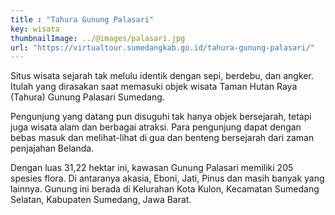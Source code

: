 ```yaml
---
title : "Tahura Gunung Palasari"
key: wisata
thumbnailImage: ../@images/palasari.jpg
url: "https://virtualtour.sumedangkab.go.id/tahura-gunung-palasari/"
---
```

Situs wisata sejarah tak melulu identik dengan sepi, berdebu, dan angker. Itulah yang dirasakan saat memasuki objek wisata Taman Hutan Raya (Tahura) Gunung Palasari Sumedang.

Pengunjung yang datang pun disuguhi tak hanya objek bersejarah, tetapi juga wisata alam dan berbagai atraksi. Para pengunjung dapat dengan bebas masuk dan melihat-lihat di gua dan benteng bersejarah dari zaman penjajahan Belanda.

Dengan luas 31,22 hektar ini, kawasan Gunung Palasari memiliki 205 spesies flora. Di antaranya akasia, Eboni, Jati, Pinus dan masih banyak yang lainnya. Gunung ini berada di Kelurahan Kota Kulon, Kecamatan Sumedang Selatan, Kabupaten Sumedang, Jawa Barat.
